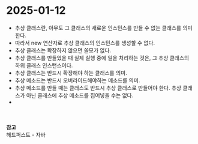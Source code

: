 # 2025-01-12
- 추상 클래스란, 아무도 그 클래스의 새로운 인스턴스를 만들 수 없는 클래스를 의미한다.
- 따라서 new 연산자로 추상 클래스의 인스턴스를 생성할 수 없다.
- 추상 클래스는 확장하지 않으면 쓸모가 없다.
- 추상 클래스를 만들었을 때 실제 실행 중에 일을 처리하는 것은, 그 추상 클래스의 하위 클래스 인스턴스이다.
- 추상 클래스는 반드시 확장해야 하는 클래스를 의미.
- 추상 메소드는 반드시 오버라이드해야하는 메소드를 의미.
- 추상 메소드를 만들 때는 클래스도 반드시 추상 클래스로 만들어야 한다. 추상 클래스가 아닌 클래스에 추상 메소드를 집어넣을 수는 없다.
- 
<br><br>
**참고**<br>
헤드퍼스트 - 자바
